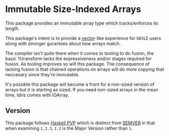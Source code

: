 Immutable Size-Indexed Arrays
=====

This package provides an immutable array type which tracks/enforces its length.

This package's intent is to provide a [vector](https://hackage.haskell.org/package/vector)-like experience for Idris2 users along with stronger gurantees about how arrays match.

The compiler isn't quite there when it comes to tooling to do fusion, the basic %transform lacks the expressiveness and/or stages required for fusion. As tooling improves so will this package. The consequence of lacking fusion is that chained operations on arrays will do more copying that neccesary since they're immutable.

It's possible this package will become a front for a non-sized version of arrays but it is starting as sized. If you need non-sized arrays in the mean time, Idris comes with IOArray.

Version
-------

This package follows [Haskell PVP](https://pvp.haskell.org/) which is distinct from [SEMVER](https://semver.org/) in that when examining `1.2.3`, `1.2`  is the Major Version rather than `1`.
